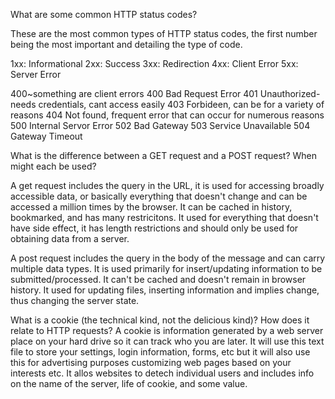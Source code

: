What are some common HTTP status codes?

These are the most common types of HTTP status codes, the first number being the most important and detailing the type of code. 

1xx: Informational
2xx: Success
3xx: Redirection
4xx: Client Error
5xx: Server Error

400~something are client errors 
400 Bad Request Error
401 Unauthorized-needs credentials, cant access easily
403 Forbideen, can be for a variety of reasons
404 Not found, frequent error that can occur for numerous reasons
500 Internal Servor Error
502 Bad Gateway
503 Service Unavailable
504 Gateway Timeout

What is the difference between a GET request and a POST request? When might each be used?

A get request includes the query in the URL, it is used for accessing broadly accessible data, or basically everything that doesn't change and can be accessed a million times by the browser. It can be cached in history, bookmarked, and has many restricitons. It used for everything that doesn't have side effect, it has length restrictions and should only be used for obtaining data from a server. 

A post request includes the query in the body of the message and can carry multiple data types. It is used primarily for insert/updating information to be submitted/processed. It can't be cached and doesn't remain in browser history. It used for updating files, inserting information and implies change, thus changing the server state. 

What is a cookie (the technical kind, not the delicious kind)? How does it relate to HTTP requests?
A cookie is information generated by a web server place on your hard drive so it can track who you are later. It will use this text file to store your settings, login information, forms, etc but it will also use this for advertising purposes customizing web pages based on your interests etc. It allos websites to detech individual users and includes info on the name of the server, life of cookie, and some value. 